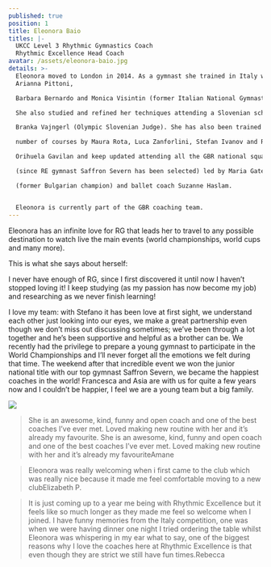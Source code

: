 ```yaml
---
published: true
position: 1
title: Eleonora Baio
titles: |-
  UKCC Level 3 Rhythmic Gymnastics Coach
  Rhythmic Excellence Head Coach
avatar: /assets/eleonora-baio.jpg
details: >-
  Eleonora moved to London in 2014. As a gymnast she trained in Italy with
  Arianna Pittoni,

  Barbara Bernardo and Monica Visintin (former Italian National Gymnast).

  She also studied and refined her techniques attending a Slovenian school as part of the Squad team of Olga Pavletic and

  Branka Vajngerl (Olympic Slovenian Judge). She has also been trained on a

  number of courses by Maura Rota, Luca Zanforlini, Stefan Ivanov and Ruben

  Orihuela Gavilan and keep updated attending all the GBR national squad training camps

  (since RE gymnast Saffron Severn has been selected) led by Maria Gateva

  (former Bulgarian champion) and ballet coach Suzanne Haslam.


  Eleonora is currently part of the GBR coaching team.
---
```

Eleonora has an infinite love for RG that leads her to travel to any possible destination to watch live the main events (world championships, world cups and many more).

This is what she says about herself:

I never have enough of RG, since I first discovered it until now I haven’t stopped loving it! I keep studying (as my passion has now become my job) and researching as we never finish learning!

I love my team: with Stefano it has been love at first sight, we understand each other just looking into our eyes, we make a great partnership even though we don’t miss out discussing sometimes; we’ve been through a lot together and he’s been supportive and helpful as a brother can be. We recently had the privilege to prepare a young gymnast to participate in the World Championships and I’ll never forget all the emotions we felt during that time. The weekend after that incredible event we won the junior national title with our top gymnast Saffron Severn, we became the happiest coaches in the world!
Francesca and Asia are with us for quite a few years now and I couldn’t be happier, I feel we are a young team but a big family. 

![](/assets/img_1821.jpg)

<blockquote class="otro-blockquote">She is an awesome, kind, funny and open coach and one of the best coaches I’ve ever met. Loved making new routine with her and it’s already my favourite. She is an awesome, kind, funny and open coach and one of the best coaches I’ve ever met. Loved making new routine with her and it’s already my favourite<span>Amane</span></blockquote>

<blockquote class="otro-blockquote">Eleonora was really welcoming when i first came to the club which was really nice because it made me feel comfortable moving to a new club<span>Elizabeth P.</span></blockquote>

<blockquote class="otro-blockquote">It is just coming up to a year me being with Rhythmic Excellence but it feels like so much longer as they made me feel so welcome when I joined. I have funny memories from the Italy competition, one was when we were having dinner one night I tried ordering the table whilst Eleonora was whispering in my ear what to say, one of the biggest reasons why I love the coaches here at Rhythmic Excellence is that even though they are strict we still have fun times.<span>Rebecca</span></blockquote>